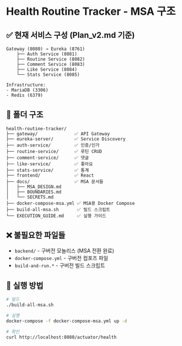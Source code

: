 # Health Routine Tracker - MSA 구조

## ✅ 현재 서비스 구성 (Plan_v2.md 기준)

```
Gateway (8080) → Eureka (8761)
    ├── Auth Service (8081)
    ├── Routine Service (8082)
    ├── Comment Service (8083)
    ├── Like Service (8084)
    └── Stats Service (8085)

Infrastructure:
- MariaDB (3306)
- Redis (6379)
```

## 📁 폴더 구조

```
health-routine-tracker/
├── gateway/              ✅ API Gateway
├── eureka-server/        ✅ Service Discovery
├── auth-service/         ✅ 인증/인가
├── routine-service/      ✅ 루틴 CRUD
├── comment-service/      ✅ 댓글
├── like-service/         ✅ 좋아요
├── stats-service/        ✅ 통계
├── frontend/             ✅ React
├── docs/                 ✅ MSA 문서들
│   ├── MSA_DESIGN.md
│   ├── BOUNDARIES.md
│   └── SECRETS.md
├── docker-compose-msa.yml ✅ MSA용 Docker Compose
├── build-all-msa.sh       ✅ 빌드 스크립트
└── EXECUTION_GUIDE.md     ✅ 실행 가이드
```

## ❌ 불필요한 파일들

- `backend/` - 구버전 모놀리스 (MSA 전환 완료)
- `docker-compose.yml` - 구버전 컴포즈 파일
- `build-and-run.*` - 구버전 빌드 스크립트

## 🚀 실행 방법

```bash
# 빌드
./build-all-msa.sh

# 실행
docker-compose -f docker-compose-msa.yml up -d

# 확인
curl http://localhost:8080/actuator/health
```

